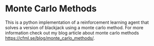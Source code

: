 # Monte Carlo Methods

This is a python implementation of a reinforcement learning agent that solves a version of blackjack using a monte carlo method. For more information check out my blog article about monte carlo methods https://cfml.se/blog/monte_carlo_methods/.
